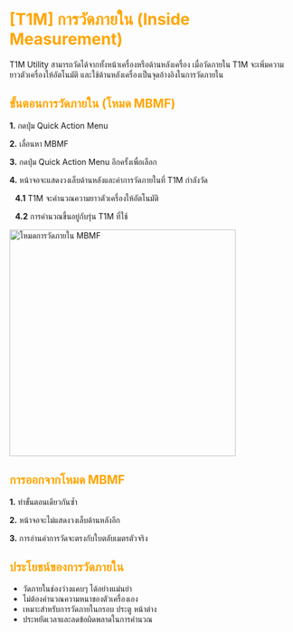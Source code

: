 # <span style="color: orange">[T1M] การวัดภายใน (Inside Measurement)</span>

T1M Utility สามารถวัดได้จากทั้งหน้าเครื่องหรือด้านหลังเครื่อง เมื่อวัดภายใน T1M จะเพิ่มความยาวตัวเครื่องให้อัตโนมัติ และใช้ด้านหลังเครื่องเป็นจุดอ้างอิงในการวัดภายใน

## <span style="color: orange">ขั้นตอนการวัดภายใน (โหมด MBMF)</span>

**1.** กดปุ่ม Quick Action Menu

**2.** เลื่อนหา MBMF

**3.** กดปุ่ม Quick Action Menu อีกครั้งเพื่อเลือก

**4.** หน้าจอจะแสดงวงเล็บด้านหลังและค่าการวัดภายในที่ T1M กำลังวัด

<div style="margin-left: 10px;">

**4.1** T1M จะคำนวณความยาวตัวเครื่องให้อัตโนมัติ

**4.2** การคำนวณขึ้นอยู่กับรุ่น T1M ที่ใช้

</div>

<img src="https://support.reekon.tools/hc/article_attachments/37918539564692" alt="โหมดการวัดภายใน MBMF" width="400">

## <span style="color: orange">การออกจากโหมด MBMF</span>

**1.** ทำขั้นตอนเดียวกันซ้ำ

**2.** หน้าจอจะไม่แสดงวงเล็บด้านหลังอีก

**3.** การอ่านค่าการวัดจะตรงกับใบตลับเมตรตัวจริง

## <span style="color: orange">ประโยชน์ของการวัดภายใน</span>

- วัดภายในช่องว่างแคบๆ ได้อย่างแม่นยำ
- ไม่ต้องคำนวณความหนาของตัวเครื่องเอง
- เหมาะสำหรับการวัดภายในกรอบ ประตู หน้าต่าง
- ประหยัดเวลาและลดข้อผิดพลาดในการคำนวณ

